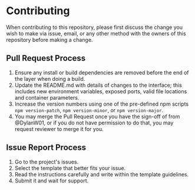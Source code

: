 # **Contributing**

When contributing to this repository, please first discuss the change you wish to make via issue,
email, or any other method with the owners of this repository before making a change.

## Pull Request Process

1. Ensure any install or build dependencies are removed before the end of the layer when doing a
   build.
2. Update the README.md with details of changes to the interface; this includes new environment variables, exposed ports, valid file locations and container parameters.
3. Increase the version numbers using one of the pre-defined npm scripts `npm version-patch`, `npm version-minor`, or `npm version-major`.
4. You may merge the Pull Request once you have the sign-off of from @DylanW01, or if you
   do not have permission to do that, you may request reviewer to merge it for you.

## Issue Report Process

1. Go to the project's issues.
2. Select the template that better fits your issue.
3. Read the instructions carefully and write within the template guidelines.
4. Submit it and wait for support.
